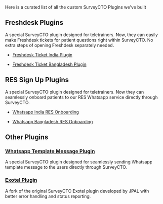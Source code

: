 Here is a curated list of all the custom SurveyCTO Plugins we've built

## Freshdesk Plugins
A special SurveyCTO plugin designed for teletrainers. Now, they can easily make Freshdesk tickets for patient questions right within SurveyCTO. No extra steps of opening Freshdesk separately needed.

- [Freshdesk Ticket India Plugin](https://noorahealth.github.io/fd-ticket-scto-plugin/)

- [Freshdesk Ticket Bangladesh Plugin](https://noorahealth.github.io/fd-bd-ticket-scto-plugin)


## RES Sign Up Plugins
A special SurveyCTO plugin designed for teletrainers.
Now they can seamlessly onboard patients to our RES Whatsapp service directly through SurveyCTO.

- [Whatsapp India RES Onboarding](https://noorahealth.github.io/ind-res-signup-scto-plugin)

- [Whatsapp Bangladesh RES Onboarding](https://noorahealth.github.io/bd-res-signup-scto-plugin)

## Other Plugins

### [Whatsapp Template Message Plugin](https://noorahealth.github.io/wa-message-scto-plugin)
A special SurveyCTO plugin designed for seamlessly sending Whatsapp template message to the users directly through SurveyCTO.

### [Exotel Plugin](https://noorahealth.github.io/scto-exotel)
A fork of the original SurveyCTO Exotel plugin developed by JPAL with better error handling and status reporting.
